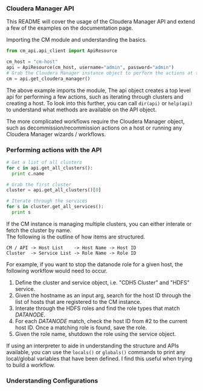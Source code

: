 ### Cloudera Manager API

This README will cover the usage of the Cloudera Manager API and extend a few of the examples on the documentation page. 

Importing the CM module and understanding the basics.
```python
from cm_api.api_client import ApiResource

cm_host = "cm-host"
api = ApiResource(cm_host, username="admin", password="admin")
# Grab the Cloudera Manager instance object to perform the actions at the CM level
cm = api.get_cloudera_manager()

```
The above example imports the module, The api object creates a top level api for performing a few actions, such as iterating through clusters and creating a host. 
To look into this further, you can call `dir(api)` or `help(api)` to understand what methods are available on the API object.  

The more complicated workflows require the Cloudera Manager object, such as decommission/recommission actions on a host or running any Cloudera Manager wizards / workflows.  

### Performing actions with the API

```python
# Get a list of all clusters
for c in api.get_all_clusters():
  print c.name

# Grab the first cluster
cluster = api.get_all_clusters()[0]

# Iterate through the services
for s in cluster.get_all_services():
  print s
```

If the CM instance is managing multiple clusters, you can either interate or fetch the cluster by name.  
The following is the outline of how items are structured.
```
CM / API -> Host List    -> Host Name -> Host ID
Cluster  -> Service List -> Role Name -> Role ID
```
For example, if you want to stop the datanode role for a given host, the following workflow would need to occur.
1. Define the cluster and service object, i.e. "CDH5 Cluster" and "HDFS" service.
2. Given the hostname as an input arg, search for the host ID through the list of hosts that are registered to the CM instance. 
3. Interate through the HDFS roles and find the role types that match _DATANODE_.
4. For each _DATANODE_ match, check the host ID from #2 to the current host ID. Once a matching role is found, save the role.
5. Given the role name, shutdown the role using the service object.

If using an interpreter to aide in understanding the structure and APIs available, you can use the `locals()` or `globals()` commands to print any local/global variables that have been defined. I find this useful when trying to build a workflow. 

### Understanding Configurations 
